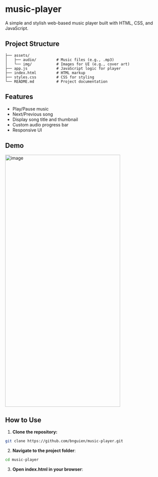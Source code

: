 # music-player
A simple and stylish web-based music player built with HTML, CSS, and JavaScript.
## Project Structure
```music-player/
├── assets/
│   ├── audio/         # Music files (e.g., .mp3)
│   └── img/           # Images for UI (e.g., cover art)
├── app.js             # JavaScript logic for player
├── index.html         # HTML markup
├── styles.css         # CSS for styling
└── README.md          # Project documentation
```
## Features
- Play/Pause music
- Next/Previous song
- Display song title and thumbnail
- Custom audio progress bar
- Responsive UI
## Demo
<img width="370" height="810" alt="image" src="https://github.com/user-attachments/assets/8fbdddf0-bc04-4158-8378-a600ecb162e2" />

## How to Use
1. **Clone the repository:**
```bash
git clone https://github.com/bnguien/music-player.git
```
2. **Navigate to the project folder**:
```bash
cd music-player
```
3. **Open index.html in your browser**:
